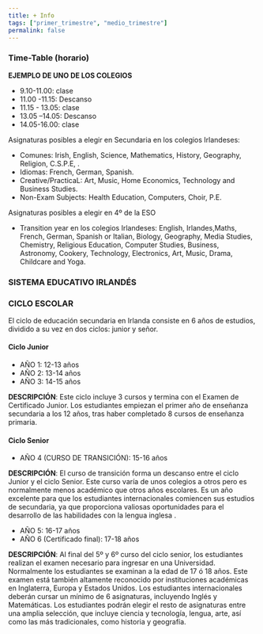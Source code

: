 ```yaml
---
title: + Info
tags: ["primer_trimestre", "medio_trimestre"]
permalink: false
---
```


### Time-Table (horario)

**EJEMPLO DE UNO DE LOS COLEGIOS**

- 9.10-11.00: clase
- 11.00 -11.15: Descanso
- 11.15 - 13.05: clase
- 13.05 –14.05: Descanso
- 14.05-16.00: clase

Asignaturas posibles a elegir en Secundaria en los colegios Irlandeses:

- Comunes: Irish, English, Science, Mathematics, History, Geography, Religion, C.S.P.E, .
- Idiomas: French, German, Spanish.
- Creative/PracticaL: Art, Music, Home Economics, Technology and Business Studies.
- Non-Exam Subjects: Health Education, Computers, Choir, P.E.

Asignaturas posibles a elegir en 4º de la ESO

- Transition year en los colegios Irlandeses: English, Irlandes,Maths, French, German, Spanish or Italian, Biology, Geography, Media Studies, Chemistry, Religious Education, Computer Studies, Business, Astronomy, Cookery, Technology, Electronics, Art, Music, Drama, Childcare and Yoga.

### SISTEMA EDUCATIVO IRLANDÉS

### CICLO ESCOLAR

El ciclo de educación secundaria en Irlanda consiste en 6 años de estudios, dividido a su vez en dos ciclos: junior y señor.

#### Ciclo Junior

- AÑO 1: 12-13 años
- AÑO 2: 13-14 años
- AÑO 3: 14-15 años

**DESCRIPCIÓN**: Este ciclo incluye 3 cursos y termina con el Examen de Certificado Junior. Los estudiantes empiezan el primer año de enseñanza secundaria a los 12 años, tras haber completado 8 cursos de enseñanza primaria.

#### Ciclo Senior

- AÑO 4 (CURSO DE TRANSICIÓN): 15-16 años

**DESCRIPCIÓN**: El curso de transición forma un descanso entre el ciclo Junior y el ciclo Senior. Este curso varía de unos colegios a otros pero es normalmente menos académico que otros años escolares. Es un año excelente para que los estudiantes internacionales comiencen sus estudios de secundaria, ya que proporciona valiosas oportunidades para el desarrollo de las habilidades con la lengua inglesa .

- AÑO 5: 16-17 años
- AÑO 6 (Certificado final): 17-18 años

**DESCRIPCIÓN**: Al final del 5º y 6º curso del ciclo senior, los estudiantes realizan el examen necesario para ingresar en una Universidad. Normalmente los estudiantes se examinan a la edad de 17 ó 18 años. Este examen está también altamente reconocido por instituciones académicas en Inglaterra, Europa y Estados Unidos. Los estudiantes internacionales deberán cursar un mínimo de 6 asignaturas, incluyendo Inglés y Matemáticas. Los estudiantes podrán elegir el resto de asignaturas entre una amplia selección, que incluye ciencia y tecnología, lengua, arte, así como las más tradicionales, como historia y geografía.
